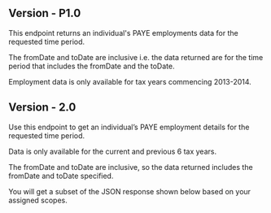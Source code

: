 ## Version - P1.0
<p>This endpoint returns an individual's PAYE employments data for the requested time period.</p>
<p>The fromDate and toDate are inclusive i.e. the data returned are for the time period that includes the fromDate and the toDate.</p>
<p>Employment data is only available for tax years commencing 2013-2014.</p>

## Version - 2.0
<p>Use this endpoint to get an individual’s PAYE employment details for the requested time period.</p>
<p>Data is only available for the current and previous 6 tax years.</p>
<p>The fromDate and toDate are inclusive, so the data returned includes the fromDate and toDate specified.</p>
<p>You will get a subset of the JSON response shown below based on your assigned scopes.</p>